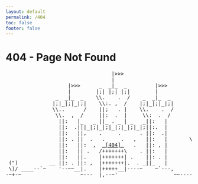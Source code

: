 ```yaml
---
layout: default
permalink: /404
toc: false
footer: false
---
```


# 404 - Page Not Found

<div class="ascii_art"><pre>
                                  |>>>                                
                                  |                                   
                    |>>>      _  _|_  _         |>>>                  
                    |        |;| |;| |;|        |                     
                _  _|_  _    \\.    .  /    _  _|_  _                 
               |;|_|;|_|;|    \\:. ,  /    |;|_|;|_|;|                
               \\..      /    ||;   . |    \\.    .  /                
                \\.  ,  /     ||:  .  |     \\:  .  /                 
                 ||:   |_   _ ||_ . _ | _   _||:   |                  
                 ||:  .|||_|;|_|;|_|;|_|;|_|;||:.  |                  
                 ||:   ||,    .     .      . ||:  .|                  
                 ||: . ||  .   .     .   ,   ||:   |       \,/        
                 ||:   ||:  ,  <u> [<a href="{{site.url}}{{site.baseurl}}">404</a>] </u>   .   ||: , |            /`\   
                 ||:   || .   /+++++++\    . ||:   |                  
                 ||:   ||.    |+++++++| .    ||: . |                  
 (")          __ ||: . ||: ,  |+++++++|.  . _||_   |                  
 \)/ ____--`~    '--~~__|.    |+++++__|----~    ~`---,              __
-~+-~                   ~---__|,--~'                  ~~----_____-~'  
</pre></div>